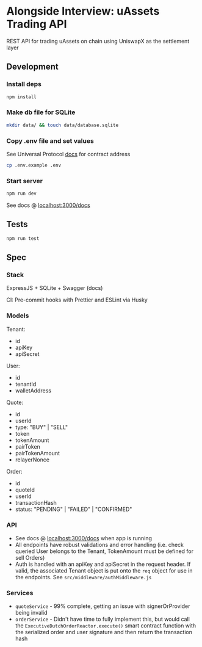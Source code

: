 # Alongside Interview: uAssets Trading API

REST API for trading uAssets on chain using UniswapX as the settlement layer

## Development

### Install deps

```bash
npm install
```

### Make db file for SQLite

```bash
mkdir data/ && touch data/database.sqlite
```

### Copy .env file and set values

See Universal Protocol [docs](https://docs.universalassets.xyz/universal-protocol/developers/contract-addresses) for contract address

```bash
cp .env.example .env
```

### Start server

```bash
npm run dev
```

See docs @ [localhost:3000/docs](http://localhost:3000/docs/)

## Tests

```bash
npm run test
```

## Spec

### Stack

ExpressJS + SQLite + Swagger (docs)

CI: Pre-commit hooks with Prettier and ESLint via Husky

### Models

Tenant:

- id
- apiKey
- apiSecret

User:

- id
- tenantId
- walletAddress

Quote:

- id
- userId
- type: "BUY" | "SELL"
- token
- tokenAmount
- pairToken
- pairTokenAmount
- relayerNonce

Order:

- id
- quoteId
- userId
- transactionHash
- status: "PENDING" | "FAILED" | "CONFIRMED"

### API

- See docs @ [localhost:3000/docs](http://localhost:3000/docs/) when app is running
- All endpoints have robust validations and error handling (i.e. check queried User belongs to the Tenant, TokenAmount must be defined for sell Orders)
- Auth is handled with an apiKey and apiSecret in the request header. If valid, the associated Tenant object is put onto the `req` object for use in the endpoints. See `src/middleware/authMiddleware.js`

### Services

- `quoteService` - 99% complete, getting an issue with signerOrProvider being invalid
- `orderService` - Didn't have time to fully implement this, but would call the `ExecutiveDutchOrderReactor.execute()` smart contract function with the serialized order and user signature and then return the transaction hash
